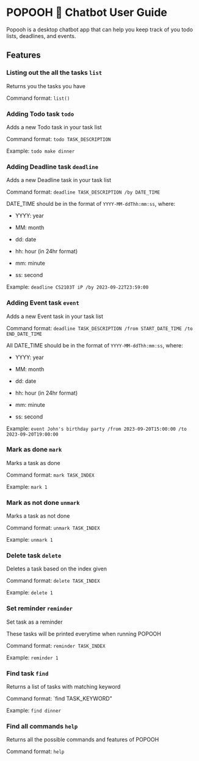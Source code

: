 # POPOOH 🐻 Chatbot User Guide

Popooh is a desktop chatbot app that can help you keep track of you todo lists, deadlines, and events.

## Features

### Listing out the all the tasks `list`

Returns you the tasks you have

Command format: `list()`

### Adding Todo task `todo`

Adds a new Todo task in your task list

Command format: `todo TASK_DESCRIPTION`

Example: `todo make dinner`

### Adding Deadline task `deadline`

Adds a new Deadline task in your task list

Command format: `deadline TASK_DESCRIPTION /by DATE_TIME`


DATE_TIME should be in the format of `YYYY-MM-ddThh:mm:ss`, where:

- YYYY: year

- MM: month

- dd: date

- hh: hour (in 24hr format)

- mm: minute

- ss: second

Example: `deadline CS2103T iP /by 2023-09-22T23:59:00`

### Adding Event task `event`

Adds a new Event task in your task list

Command format: `deadline TASK_DESCRIPTION /from START_DATE_TIME /to END_DATE_TIME`

All DATE_TIME should be in the format of `YYYY-MM-ddThh:mm:ss`, where:

- YYYY: year

- MM: month

- dd: date

- hh: hour (in 24hr format)

- mm: minute

- ss: second

Example: `event John's birthday party /from 2023-09-20T15:00:00 /to 2023-09-20T19:00:00`

### Mark as done `mark`

Marks a task as done

Command format: `mark TASK_INDEX`

Example: `mark 1`

### Mark as not done `unmark`

Marks a task as not done

Command format: `unmark TASK_INDEX`

Example: `unmark 1`

### Delete task `delete`

Deletes a task based on the index given

Command format: `delete TASK_INDEX`

Example: `delete 1`

### Set reminder `reminder`

Set task as a reminder

These tasks will be printed everytime when running POPOOH

Command format: `reminder TASK_INDEX`

Example: `reminder 1`

### Find task `find`

Returns a list of tasks with matching keyword

Command format: `find TASK_KEYWORD"

Example: `find dinner`

### Find all commands `help`

Returns all the possible commands and features of POPOOH

Command format: `help`